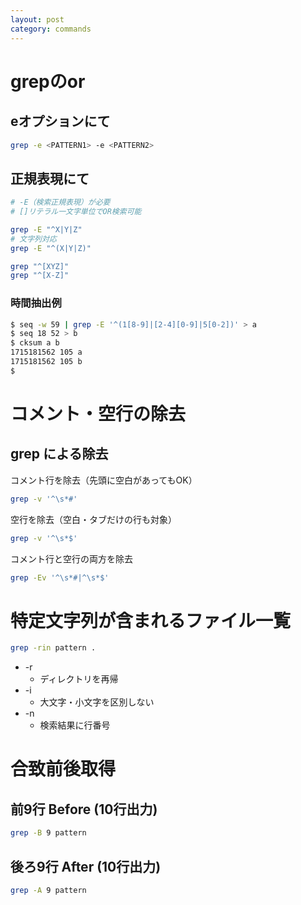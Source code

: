 ```yaml
---
layout: post
category: commands
---
```


# grepのor

## eオプションにて

```sh
grep -e <PATTERN1> -e <PATTERN2>
```

## 正規表現にて

```sh
# -E（検索正規表現）が必要
# []リテラル一文字単位でOR検索可能

grep -E "^X|Y|Z"
# 文字列対応
grep -E "^(X|Y|Z)"

grep "^[XYZ]"
grep "^[X-Z]"
```

### 時間抽出例

```sh
$ seq -w 59 | grep -E '^(1[8-9]|[2-4][0-9]|5[0-2])' > a
$ seq 18 52 > b
$ cksum a b
1715181562 105 a
1715181562 105 b
$ 
```

# コメント・空行の除去

## grep による除去

コメント行を除去（先頭に空白があってもOK）

```sh
grep -v '^\s*#'
```

空行を除去（空白・タブだけの行も対象）

```sh
grep -v '^\s*$'
```

コメント行と空行の両方を除去

```sh
grep -Ev '^\s*#|^\s*$'
```

# 特定文字列が含まれるファイル一覧

```sh
grep -rin pattern .
```

- -r
    - ディレクトリを再帰
- -i
    - 大文字・小文字を区別しない
- -n
    - 検索結果に行番号

# 合致前後取得

## 前9行 Before (10行出力)

```sh
grep -B 9 pattern
```

## 後ろ9行 After (10行出力)

```sh
grep -A 9 pattern
```

